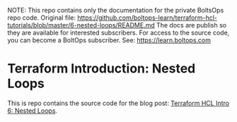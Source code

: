 <!-- note marker start -->
NOTE: This repo contains only the documentation for the private BoltsOps repo code.
Original file: https://github.com/boltops-learn/terraform-hcl-tutorials/blob/master/6-nested-loops/README.md
The docs are publish so they are available for interested subscribers.
For access to the source code, you can become a BoltOps subscriber.
See: https://learn.boltops.com

<!-- note marker end -->

# Terraform Introduction: Nested Loops

This is repo contains the source code for the blog post: [Terraform HCL Intro 6: Nested Loops](https://blog.boltops.com/2020/10/06/terraform-hcl-nested-loops).
